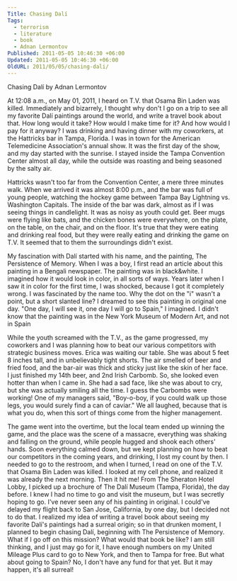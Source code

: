 ```yaml
---
Title: Chasing Dalí
Tags:
  - terrorism
  - literature
  - book
  - Adnan Lermontov
Published: 2011-05-05 10:46:30 +06:00
Updated: 2011-05-05 10:46:30 +06:00
OldURL: 2011/05/05/chasing-dali/
---
```


Chasing Dalí by Adnan Lermontov

At 12:08 a.m., on May 01, 2011, I heard on T.V. that Osama Bin Laden was killed. Immediately and bizarrely, I thought why don't I go on a trip to see all my favorite Dalí paintings around the world, and write a travel book about that.  How long would it take?  How would I make time for it? And how would I pay for it anyway? I was drinking and having dinner with my coworkers, at the Hattricks bar in Tampa, Florida.  I was in town for the American Telemedicine Association's annual show.  It was the first day of the show, and my day started with the sunrise.  I stayed inside the Tampa Convention Center almost all day, while the outside was roasting and being seasoned by the salty air.

Hattricks wasn't too far from the Convention Center, a mere three minutes walk.  When we arrived it was almost 8:00 p.m., and the bar was full of young people, watching the hockey game between Tampa Bay Lightning vs. Washington Capitals.  The inside of the bar was dark, almost as if I was seeing things in candlelight.  It was as noisy as youth could get.  Beer mugs were flying like bats, and the chicken bones were everywhere, on the plate, on the table, on the chair, and on the floor.  It's true that they were eating and drinking real food, but they were really eating and drinking the game on T.V.  It seemed that to them the surroundings didn't exist.

My fascination with Dalí started with his name, and the painting, The Persistence of Memory.  When I was a boy, I first read an article about this painting in a Bengali newspaper.  The painting was in black&amp;white.  I imagined how it would look in color, in all sorts of ways.  Years later when I saw it in color for the first time, I was shocked, because I got it completely wrong.  I was fascinated by the name too.  Why the dot on the "i" wasn't a point, but a short slanted line?  I dreamed to see this painting in original one day. "One day, I will see it, one day I will go to Spain," I imagined.  I didn't know that the painting was in the New York Museum of Modern Art, and not in Spain

While the youth screamed with the T.V., as the game progressed, my coworkers and I was planning how to beat our various competitors with strategic business moves.  Erica was waiting our table.  She was about 5 feet 8 inches tall, and in unbelievably tight shorts. The air smelled of beer and fried food, and the bar-air was thick and sticky just like the skin of her face.  I just finished my 14th beer, and 2nd Irish Carbomb.  So, she looked even hotter than when I came in.  She had a sad face, like she was about to cry, but she was actually smiling all the time.  I guess the Carbombs were working!  One of my managers said, "Boy-o-boy, if you could walk up those legs, you would surely find a can of caviar."  We all laughed, because that is what you do, when this sort of things come from the higher management.

The game went into the overtime, but the local team ended up winning the game, and the place was the scene of a massacre, everything was shaking and falling on the ground, while people hugged and shook each others' hands.  Soon everything calmed down, but we kept planning on how to beat our competitors in the coming years, and drinking, I lost my count by then.  I needed to go to the restroom, and when I turned, I read on one of the T.V. that Osama Bin Laden was killed.  I looked at my cell phone, and realized it was already the next morning.  Then it hit me!  From The Sheraton Hotel Lobby, I picked up a brochure of The Dalí Museum (Tampa, Florida), the day before.  I knew I had no time to go and visit the museum, but I was secretly hoping to go.  I've never seen any of his painting in original. I could've delayed my flight back to San Jose, California, by one day, but I decided not to do that.  I realized my idea of writing a travel book about seeing my favorite Dalí's paintings had a surreal origin; so in that drunken moment, I planned to begin chasing Dalí, beginning with The Persistence of Memory.  What if I go off on this mission?  What would that book be like?  I am still thinking, and I just may go for it, I have enough numbers on my United Mileage Plus card to go to New York, and then to Tampa for free.  But what about going to Spain?  No, I don't have any fund for that yet. But it may happen, it's all surreal!

